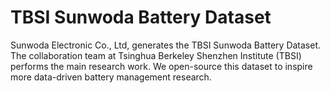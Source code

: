# TBSI Sunwoda Battery Dataset
Sunwoda Electronic Co., Ltd, generates the TBSI Sunwoda Battery Dataset. The collaboration team at Tsinghua Berkeley Shenzhen Institute (TBSI) performs the main research work. We open-source this dataset to inspire more data-driven battery management research.
